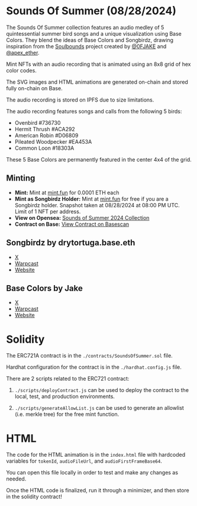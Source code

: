 # Sounds Of Summer (08/28/2024)

The Sounds Of Summer collection features an audio medley of 5 quintessential summer bird songs and a unique visualization using Base Colors. They blend the ideas of Base Colors and Songbirdz, drawing inspiration from the [Soulbounds](https://github.com/apexethdev/Soulbounds) project created by [@0FJAKE](https://x.com/0FJAKE) and [@apex_ether](https://x.com/apex_ether).

Mint NFTs with an audio recording that is animated using an 8x8 grid of hex color codes.

The SVG images and HTML animations are generated on-chain and stored fully on-chain on Base.

The audio recording is stored on IPFS due to size limitations.

The audio recording features songs and calls from the following 5 birds:

- Ovenbird #736730
- Hermit Thrush #ACA292
- American Robin #D06809
- Pileated Woodpecker #EA453A
- Common Loon #18303A

These 5 Base Colors are permanently featured in the center 4x4 of the grid.

## Minting

- **Mint:** Mint at [mint.fun](https://mint.fun/base/0x06F2075d5a9f8Ca18f7FD13b4E18F78304eC2dC7) for 0.0001 ETH each
- **Mint as Songbirdz Holder:** Mint at [mint.fun](https://songbirdz.cc/sounds-of-summer-2024) for free if you are a Songbirdz holder. Snapshot taken at 08/28/2024 at 08:00 PM UTC. Limit of 1 NFT per address.
- **View on Opensea:** [Sounds of Summer 2024 Collection](https://opensea.io/collection/sounds-of-summer)
- **Contract on Base:** [View Contract on Basescan](https://basescan.org/address/0x06F2075d5a9f8Ca18f7FD13b4E18F78304eC2dC7)

## Songbirdz by drytortuga.base.eth
- [X](https://x.com/dry_tortuga) 
- [Warpcast](https://warpcast.com/dry-tortuga)
- [Website](https://songbirdz.cc)

## Base Colors by  Jake
- [X](https://x.com/@0FJAKE)
- [Warpcast](https://warpcast.com/jake)
- [Website](https://www.basecolors.com)

# Solidity

The ERC721A contract is in the `./contracts/SoundsOfSummer.sol` file.

Hardhat configuration for the contract is in the `./hardhat.config.js` file.

There are 2 scripts related to the ERC721 contract:

1. `./scripts/deployContract.js` can be used to deploy the contract to the local, test, and production environments.

2. `./scripts/generateAllowList.js` can be used to generate an allowlist (i.e. merkle tree) for the free mint function.

# HTML

The code for the HTML animation is in the `index.html` file with hardcoded variables for `tokenId`, `audioFileUrl`, and `audioFirstFrameBase64`.

You can open this file locally in order to test and make any changes as needed.

Once the HTML code is finalized, run it through a minimizer, and then store in the solidity contract!